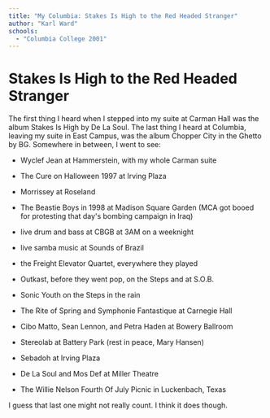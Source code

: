```yaml
---
title: "My Columbia: Stakes Is High to the Red Headed Stranger"
author: "Karl Ward"
schools:
  - "Columbia College 2001"
---
```


# Stakes Is High to the Red Headed Stranger

The first thing I heard when I stepped into my suite at Carman Hall was the album Stakes Is High by De La Soul.  The last thing I heard at Columbia, leaving my suite in East Campus, was the album Chopper City in the Ghetto by BG.  Somewhere in between, I went to see:

- Wyclef Jean at Hammerstein, with my whole Carman suite

- The Cure on Halloween 1997 at Irving Plaza

- Morrissey at Roseland

- The Beastie Boys in 1998 at Madison Square Garden (MCA got booed for protesting that day's bombing campaign in Iraq)

- live drum and bass at CBGB at 3AM on a weeknight

- live samba music at Sounds of Brazil

- the Freight Elevator Quartet, everywhere they played

- Outkast, before they went pop, on the Steps and at S.O.B.

- Sonic Youth on the Steps in the rain

- The Rite of Spring and Symphonie Fantastique at Carnegie Hall

- Cibo Matto, Sean Lennon, and Petra Haden at Bowery Ballroom

- Stereolab at Battery Park (rest in peace, Mary Hansen)

- Sebadoh at Irving Plaza

- De La Soul and Mos Def at Miller Theatre

- The Willie Nelson Fourth Of July Picnic in Luckenbach, Texas

I guess that last one might not really count.  I think it does though.

